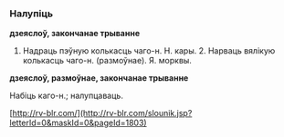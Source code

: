 ### Налупіць
**дзеяслоў, закончанае трыванне**

1. Надраць пэўную колькасць чаго-н. Н. кары. 2. Нарваць вялікую колькасць чаго-н. (размоўнае). Я. морквы.

**дзеяслоў, размоўнае, закончанае трыванне**

Набіць каго-н.; налупцаваць.

<a rel="author">[http://rv-blr.com/](http://rv-blr.com/slounik.jsp?letterId=0&maskId=0&pageId=1803)</a>
